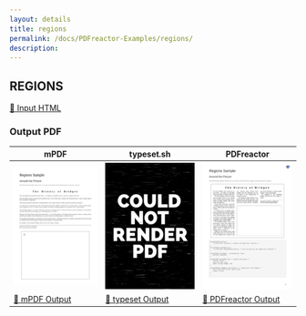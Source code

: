 ```yaml
---
layout: details
title: regions
permalink: /docs/PDFreactor-Examples/regions/
description: 
---
```




## REGIONS

[📄 Input HTML](/html/PDFreactor%20Examples/regions/regions.html)

### Output PDF

| mPDF | typeset.sh | PDFreactor |
|---------|---------|---------|
| ![mPDF Preview](mpdf__html_PDFreactor_Examples_regions_regions.html.png) | ![typeset Preview](typeset__html_PDFreactor_Examples_regions_regions.html.png) | ![PDFreactor Preview](pdfreactor__html_PDFreactor_Examples_regions_regions.html.png) |
| [📕 mPDF Output](mpdf__html_PDFreactor_Examples_regions_regions.html.pdf) | [📕 typeset Output](typeset__html_PDFreactor_Examples_regions_regions.html.pdf) | [📕 PDFreactor Output](pdfreactor__html_PDFreactor_Examples_regions_regions.html.pdf) |


